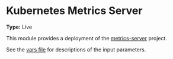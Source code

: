 # Kubernetes Metrics Server

**Type:** Live

This module provides a deployment of the [metrics-server](https://github.com/kubernetes-sigs/external-dns) project.

See the [vars file](./vars.tf) for descriptions of the input parameters.
